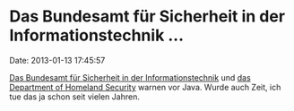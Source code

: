 Das Bundesamt für Sicherheit in der Informationstechnik \...
============================================================

Date: 2013-01-13 17:45:57

[Das Bundesamt für Sicherheit in der
Informationstechnik](https://www.bsi.bund.de/ContentBSI/Presse/Pressemitteilungen/Presse2013/Krit_Schwachstelle_Java-7-10_11012013.html)
und [das Department of Homeland
Security](http://www.nbcnews.com/technology/technolog/us-warns-java-software-security-concerns-escalate-1B7938755)
warnen vor Java. Wurde auch Zeit, ich tue das ja schon seit vielen
Jahren.
